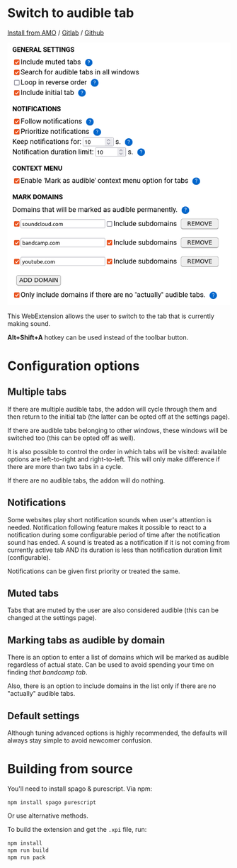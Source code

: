 # Switch to audible tab

[Install from AMO](https://addons.mozilla.org/en-US/firefox/addon/switch-to-audible-tab/) / [Gitlab](https://gitlab.com/klntsky/switch-to-audible-tab) / [Github](https://github.com/8084/switch-to-audible-tab)

![preview](screenshot.png)

This WebExtension allows the user to switch to the tab that is currently making sound.

**Alt+Shift+A** hotkey can be used instead of the toolbar button.

# Configuration options

## Multiple tabs

If there are multiple audible tabs, the addon will cycle through them and then return to the initial tab (the latter can be opted off at the settings page).

If there are audible tabs belonging to other windows, these windows will be switched too (this can be opted off as well).

It is also possible to control the order in which tabs will be visited: available options are left-to-right and right-to-left. This will only make difference if there are more than two tabs in a cycle.

If there are no audible tabs, the addon will do nothing.

## Notifications

Some websites play short notification sounds when user's attention is needed. Notification following feature makes it possible to react to a notification during some configurable period of time after the notification sound has ended. A sound is treated as a notification if it is not coming from currently active tab AND its duration is less than notification duration limit (configurable).

Notifications can be given first priority or treated the same.

## Muted tabs

Tabs that are muted by the user are also considered audible (this can be changed at the settings page).

## Marking tabs as audible by domain

There is an option to enter a list of domains which will be marked as audible regardless of actual state. Can be used to avoid spending your time on finding *that bandcamp tab*.

Also, there is an option to include domains in the list only if there are no "actually" audible tabs.

## Default settings

Although tuning advanced options is highly recommended, the defaults will always stay simple to avoid newcomer confusion.

# Building from source

You'll need to install spago & purescript. Via npm:

```
npm install spago purescript
```

Or use alternative methods.

To build the extension and get the `.xpi` file, run:

```
npm install
npm run build
npm run pack
```
